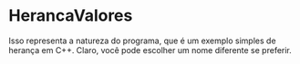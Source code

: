# HerancaValores
Isso representa a natureza do programa, que é um exemplo simples de herança em C++. Claro, você pode escolher um nome diferente se preferir.
